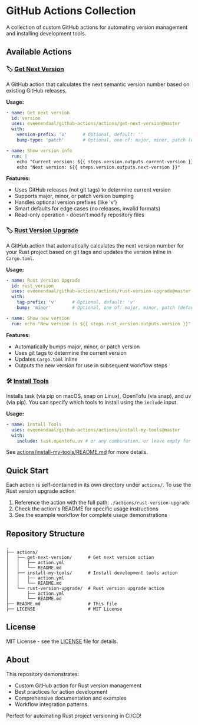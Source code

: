 # GitHub Actions Collection

A collection of custom GitHub actions for automating version management and installing development tools.

## Available Actions

### 🏷️ [Get Next Version](actions/get-next-version)
A GitHub action that calculates the next semantic version number based on existing GitHub releases.

**Usage:**
```yaml
- name: Get next version
  id: version
  uses: eveenendaal/github-actions/actions/get-next-version@master
  with:
    version-prefix: 'v'      # Optional, default: ''
    bump-type: 'patch'       # Optional, one of: major, minor, patch (default: patch)

- name: Show version info
  run: |
    echo "Current version: ${{ steps.version.outputs.current-version }}"
    echo "Next version: ${{ steps.version.outputs.next-version }}"
```

**Features:**
- Uses GitHub releases (not git tags) to determine current version
- Supports major, minor, or patch version bumping
- Handles optional version prefixes (like 'v')
- Smart defaults for edge cases (no releases, invalid formats)
- Read-only operation - doesn't modify repository files

### 🏷️ [Rust Version Upgrade](actions/rust-version-upgrade)
A GitHub action that automatically calculates the next version number for your Rust project based on git tags and updates the version inline in `Cargo.toml`.

**Usage:**
```yaml
- name: Rust Version Upgrade
  id: rust_version
  uses: eveenendaal/github-actions/actions/rust-version-upgrade@master
  with:
    tag-prefix: 'v'      # Optional, default: 'v'
    bump: 'minor'        # Optional, one of: major, minor, patch (default: minor)

- name: Show new version
  run: echo "New version is ${{ steps.rust_version.outputs.version }}"
```

**Features:**
- Automatically bumps major, minor, or patch version
- Uses git tags to determine the current version
- Updates `Cargo.toml` inline
- Outputs the new version for use in subsequent workflow steps

### 🛠️ [Install Tools](actions/install-my-tools)
Installs task (via pip on macOS, snap on Linux), OpenTofu (via snap), and uv (via pip). You can specify which tools to install using the `include` input.

**Usage:**
```yaml
- name: Install Tools
  uses: eveenendaal/github-actions/actions/install-my-tools@master
  with:
    include: task,opentofu,uv # or any combination, or leave empty for all
```

See [actions/install-my-tools/README.md](actions/install-my-tools/README.md) for more details.

## Quick Start

Each action is self-contained in its own directory under `actions/`. To use the Rust version upgrade action:

1. Reference the action with the full path: `./actions/rust-version-upgrade`
2. Check the action's README for specific usage instructions
3. See the example workflow for complete usage demonstrations

## Repository Structure

```
.
├── actions/
│   ├── get-next-version/      # Get next version action
│   │   ├── action.yml
│   │   └── README.md
│   ├── install-my-tools/      # Install development tools action
│   │   ├── action.yml
│   │   └── README.md
│   └── rust-version-upgrade/  # Rust version upgrade action
│       ├── action.yml
│       └── README.md
├── README.md                  # This file
├── LICENSE                    # MIT License
```

## License

MIT License - see the [LICENSE](LICENSE) file for details.

## About

This repository demonstrates:
- Custom GitHub action for Rust version management
- Best practices for action development
- Comprehensive documentation and examples
- Workflow integration patterns

Perfect for automating Rust project versioning in CI/CD!
